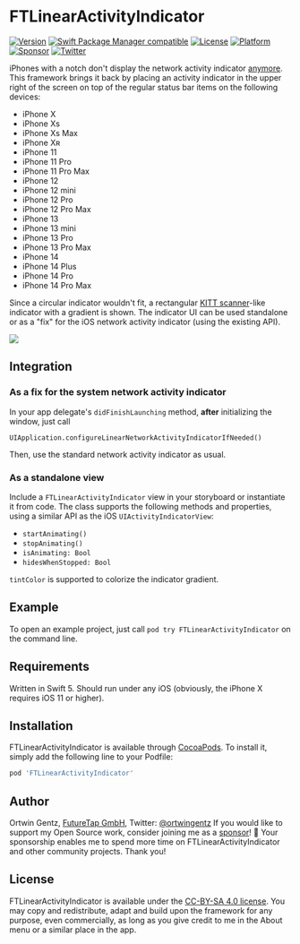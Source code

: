 # FTLinearActivityIndicator

[![Version](https://img.shields.io/cocoapods/v/FTLinearActivityIndicator.svg?style=flat)](http://cocoapods.org/pods/FTLinearActivityIndicator)
[![Swift Package Manager compatible](https://img.shields.io/badge/SPM-compatible-brightgreen.svg)](https://swiftpackageindex.com/futuretap/FTLinearActivityIndicator)
[![License](https://img.shields.io/cocoapods/l/FTLinearActivityIndicator.svg?style=flat)](https://creativecommons.org/licenses/by-sa/4.0/)
[![Platform](https://img.shields.io/cocoapods/p/FTLinearActivityIndicator.svg?style=flat)](http://cocoapods.org/pods/FTLinearActivityIndicator)
[![Sponsor](https://img.shields.io/badge/Sponsor-ff40a0)](https://github.com/sponsors/futuretap)
[![Twitter](https://img.shields.io/twitter/follow/ortwingentz.svg?style=social&label=Follow)](https://twitter.com/ortwingentz)

iPhones with a notch don't display the network activity indicator [anymore](http://www.futuretap.com/blog/fix-for-the-missing-network-activity-indicator-on-iphone-x). This framework brings it
back by placing an activity indicator in the upper right of the screen on top of the
regular status bar items on the following devices:

- iPhone X
- iPhone Xs
- iPhone Xs Max
- iPhone Xʀ
- iPhone 11
- iPhone 11 Pro
- iPhone 11 Pro Max
- iPhone 12
- iPhone 12 mini
- iPhone 12 Pro
- iPhone 12 Pro Max
- iPhone 13
- iPhone 13 mini
- iPhone 13 Pro
- iPhone 13 Pro Max
- iPhone 14
- iPhone 14 Plus
- iPhone 14 Pro
- iPhone 14 Pro Max

Since a circular indicator wouldn't fit, a rectangular [KITT scanner](https://giphy.com/gifs/80s-nbc-knight-rider-Bo2WsocASVBm0)-like indicator with a gradient is shown. The indicator UI can be used standalone or as a "fix" for the iOS network activity indicator (using the existing API).

<img src="https://github.com/futuretap/FTLinearActivityIndicator/blob/master/screenshot.gif?raw=true">

## Integration
### As a fix for the system network activity indicator

In your app delegate's `didFinishLaunching` method, **after** initializing the window, just call

    UIApplication.configureLinearNetworkActivityIndicatorIfNeeded()

Then, use the standard network activity indicator as usual.

### As a standalone view

Include a `FTLinearActivityIndicator` view in your storyboard or instantiate it from code. The class supports the following methods and properties, using a similar API as the iOS `UIActivityIndicatorView`:

- `startAnimating()`
- `stopAnimating()`
- `isAnimating: Bool`
- `hidesWhenStopped: Bool`

`tintColor` is supported to colorize the indicator gradient.

## Example

To open an example project, just call `pod try FTLinearActivityIndicator` on the command line.

## Requirements
Written in Swift 5. Should run under any iOS (obviously, the iPhone X requires iOS 11 or higher).

## Installation

FTLinearActivityIndicator is available through [CocoaPods](http://cocoapods.org). To install it, simply add the following line to your Podfile:

```ruby
pod 'FTLinearActivityIndicator'
```

## Author

Ortwin Gentz, [FutureTap GmbH](https://www.futuretap.com), Twitter: [@ortwingentz](https://twitter.com/ortwingentz)
If you would like to support my Open Source work, consider joining me as a [sponsor](https://github.com/sponsors/futuretap)! 💪️ Your sponsorship enables me to spend more time on FTLinearActivityIndicator and other community projects. Thank you!

## License

FTLinearActivityIndicator is available under the [CC-BY-SA 4.0 license](http://creativecommons.org/licenses/by-sa/4.0/). You may copy and redistribute, adapt and build upon the framework for any purpose, even commercially, as long as you give credit to me in the About menu or a similar place in the app.

